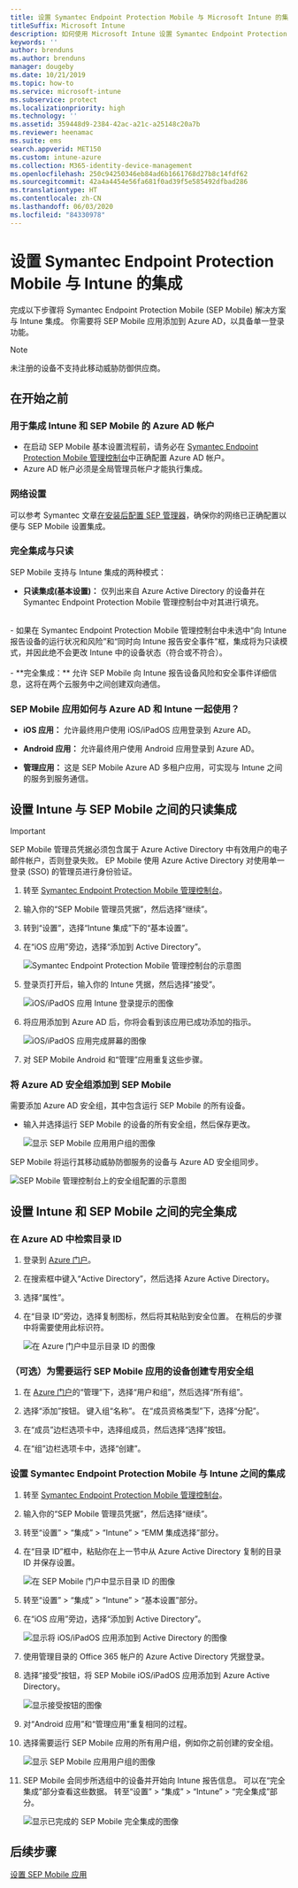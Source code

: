 ```yaml
---
title: 设置 Symantec Endpoint Protection Mobile 与 Microsoft Intune 的集成
titleSuffix: Microsoft Intune
description: 如何使用 Microsoft Intune 设置 Symantec Endpoint Protection Mobile 解决方案以控制移动设备对公司资源的访问。
keywords: ''
author: brenduns
ms.author: brenduns
manager: dougeby
ms.date: 10/21/2019
ms.topic: how-to
ms.service: microsoft-intune
ms.subservice: protect
ms.localizationpriority: high
ms.technology: ''
ms.assetid: 359448d9-2384-42ac-a21c-a25148c20a7b
ms.reviewer: heenamac
ms.suite: ems
search.appverid: MET150
ms.custom: intune-azure
ms.collection: M365-identity-device-management
ms.openlocfilehash: 250c94250346eb84ad6b1661768d27b8c14fdf62
ms.sourcegitcommit: 42a4a4454e56fa681f0ad39f5e585492dfbad286
ms.translationtype: HT
ms.contentlocale: zh-CN
ms.lasthandoff: 06/03/2020
ms.locfileid: "84330978"
---
```

# <a name="set-up-symantec-endpoint-protection-mobile-integration-with-intune"></a>设置 Symantec Endpoint Protection Mobile 与 Intune 的集成

完成以下步骤将 Symantec Endpoint Protection Mobile (SEP Mobile) 解决方案与 Intune 集成。 你需要将 SEP Mobile 应用添加到 Azure AD，以具备单一登录功能。

> [!NOTE]
> 未注册的设备不支持此移动威胁防御供应商。

## <a name="before-you-begin"></a>在开始之前

### <a name="azure-ad-account-used-to-integrate-intune-and-sep-mobile"></a>用于集成 Intune 和 SEP Mobile 的 Azure AD 帐户

- 在启动 SEP Mobile 基本设置流程前，请务必在 [Symantec Endpoint Protection Mobile 管理控制台](https://aad.skycure.com)中正确配置 Azure AD 帐户。
- Azure AD 帐户必须是全局管理员帐户才能执行集成。
### <a name="network-setup"></a>网络设置

可以参考 Symantec 文章[在安装后配置 SEP 管理器](http://techdocs.broadcom.com/content/broadcom/techdocs/us/en/symantec-security-software/endpoint-security-and-management/endpoint-protection/all/Managing_a_Custom_Installation_3/Planning_the_Installation_0/network-architecture-considerations-v19543152-d23e65.html)，确保你的网络已正确配置以便与 SEP Mobile 设置集成。

### <a name="full-integration-vs-read-only"></a>完全集成与只读

SEP Mobile 支持与 Intune 集成的两种模式：

- **只读集成(基本设置)：** 仅列出来自 Azure Active Directory 的设备并在 Symantec Endpoint Protection Mobile 管理控制台中对其进行填充。
<br>
  - 如果在 Symantec Endpoint Protection Mobile 管理控制台中未选中“向 Intune 报告设备的运行状况和风险”和“同时向 Intune 报告安全事件”框，集成将为只读模式，并因此绝不会更改 Intune 中的设备状态（符合或不符合）。
<br></br>
- **完全集成：** 允许 SEP Mobile 向 Intune 报告设备风险和安全事件详细信息，这将在两个云服务中之间创建双向通信。

### <a name="how-are-the-sep-mobile-apps-used-with-azure-ad-and-intune"></a>SEP Mobile 应用如何与 Azure AD 和 Intune 一起使用？

- **iOS 应用：** 允许最终用户使用 iOS/iPadOS 应用登录到 Azure AD。

- **Android 应用：** 允许最终用户使用 Android 应用登录到 Azure AD。

- **管理应用：** 这是 SEP Mobile Azure AD 多租户应用，可实现与 Intune 之间的服务到服务通信。

## <a name="to-set-up-the-read-only-integration-between-intune-and-sep-mobile"></a>设置 Intune 与 SEP Mobile 之间的只读集成

> [!IMPORTANT]
> SEP Mobile 管理员凭据必须包含属于 Azure Active Directory 中有效用户的电子邮件帐户，否则登录失败。 EP Mobile 使用 Azure Active Directory 对使用单一登录 (SSO) 的管理员进行身份验证。

1. 转至 [Symantec Endpoint Protection Mobile 管理控制台](https://aad.skycure.com)。

2. 输入你的“SEP Mobile 管理员凭据”，然后选择“继续”。

3. 转到“设置”，选择“Intune 集成”下的“基本设置”。

4. 在“iOS 应用”旁边，选择“添加到 Active Directory”。

    ![Symantec Endpoint Protection Mobile 管理控制台的示意图](./media/skycure-mtd-connector-integration/symantec-portal-basic-add.png)

5. 登录页打开后，输入你的 Intune 凭据，然后选择“接受”。

    ![iOS/iPadOS 应用 Intune 登录提示的图像](./media/skycure-mtd-connector-integration/symantec-portal-basic-accept.png)

6. 将应用添加到 Azure AD 后，你将会看到该应用已成功添加的指示。

    ![iOS/iPadOS 应用完成屏幕的图像](./media/skycure-mtd-connector-integration/symantec-portal-basic-added.png)

7. 对 SEP Mobile Android 和“管理”应用重复这些步骤。

### <a name="add-an-azure-ad-security-group-into-sep-mobile"></a>将 Azure AD 安全组添加到 SEP Mobile

需要添加 Azure AD 安全组，其中包含运行 SEP Mobile 的所有设备。

- 输入并选择运行 SEP Mobile 的设备的所有安全组，然后保存更改。

    ![显示 SEP Mobile 应用用户组的图像](./media/skycure-mtd-connector-integration/symantec-portal-basic-groups.png)

SEP Mobile 将运行其移动威胁防御服务的设备与 Azure AD 安全组同步。

![SEP Mobile 管理控制台上的安全组配置的示意图](./media/skycure-mtd-connector-integration/symantec-portal-basic-status.png)

## <a name="to-set-up-the-full-integration-between-intune-and-sep-mobile"></a>设置 Intune 和 SEP Mobile 之间的完全集成

### <a name="retrieve-the-directory-id-in-azure-ad"></a>在 Azure AD 中检索目录 ID

1. 登录到 [Azure 门户](https://portal.azure.com)。

2. 在搜索框中键入“Active Directory”，然后选择 Azure Active Directory。

3. 选择“属性”。

4. 在“目录 ID”旁边，选择复制图标，然后将其粘贴到安全位置。 在稍后的步骤中将需要使用此标识符。

    ![在 Azure 门户中显示目录 ID 的图像](./media/skycure-mtd-connector-integration/symantec-azure-portal-directory-ID.png)

### <a name="optional-create-a-dedicated-security-group-for-devices-that-need-to-run-the-sep-mobile-apps"></a>（可选）为需要运行 SEP Mobile 应用的设备创建专用安全组
1. 在 [Azure 门户](https://portal.azure.com)的“管理”下，选择“用户和组”，然后选择“所有组”。

2. 选择“添加”按钮。 键入组“名称”。 在“成员资格类型”下，选择“分配”。

3. 在“成员”边栏选项卡中，选择组成员，然后选择“选择”按钮。

4. 在“组”边栏选项卡中，选择“创建”。

### <a name="set-up-the-integration-between-symantec-endpoint-protection-mobile-and-intune"></a>设置 Symantec Endpoint Protection Mobile 与 Intune 之间的集成

1. 转至 [Symantec Endpoint Protection Mobile 管理控制台](https://aad.skycure.com)。

2. 输入你的“SEP Mobile 管理员凭据”，然后选择“继续”。

3. 转至“设置” > “集成” > “Intune” > “EMM 集成选择”部分。

4. 在“目录 ID”框中，粘贴你在上一节中从 Azure Active Directory 复制的目录 ID 并保存设置。

    ![在 SEP Mobile 门户中显示目录 ID 的图像](./media/skycure-mtd-connector-integration/symantec-portal-directory-ID.png)

5. 转至“设置” > “集成” > “Intune” > “基本设置”部分。

6. 在“iOS 应用”旁边，选择“添加到 Active Directory”。

    ![显示将 iOS/iPadOS 应用添加到 Active Directory 的图像](./media/skycure-mtd-connector-integration/symantec-portal-basic-add.png)

7. 使用管理目录的 Office 365 帐户的 Azure Active Directory 凭据登录。

8. 选择“接受”按钮，将 SEP Mobile iOS/iPadOS 应用添加到 Azure Active Directory。

    ![显示接受按钮的图像](./media/skycure-mtd-connector-integration/symantec-portal-basic-accept.png)

9. 对“Android 应用”和“管理应用”重复相同的过程。

10. 选择需要运行 SEP Mobile 应用的所有用户组，例如你之前创建的安全组。

    ![显示 SEP Mobile 应用用户组的图像](./media/skycure-mtd-connector-integration/symantec-portal-basic-groups.png)

11. SEP Mobile 会同步所选组中的设备并开始向 Intune 报告信息。 可以在“完全集成”部分查看这些数据。 转至“设置” > “集成” > “Intune” > “完全集成”部分。

     ![显示已完成的 SEP Mobile 完全集成的图像](./media/skycure-mtd-connector-integration/symantec-portal-basic-status.PNG)
## <a name="next-steps"></a>后续步骤

[设置 SEP Mobile 应用](mtd-apps-ios-app-configuration-policy-add-assign.md)
